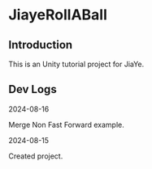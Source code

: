 # JiayeRollABall

## Introduction

This is an Unity tutorial project for JiaYe.

## Dev Logs

2024-08-16

Merge Non Fast Forward example.

2024-08-15

Created project.